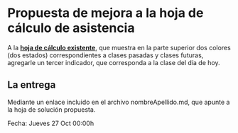 # Propuesta de mejora a la hoja de cálculo de asistencia

A la **[hoja de cálculo existente](https://docs.google.com/spreadsheets/d/19litnyt63ELTel4qMyb4U4_ggJ00z9TmZ6_O82o8_i4/edit?usp=sharing)**, que muestra en la parte superior dos colores (dos estados) correspondientes a clases pasadas y clases futuras, agregarle un tercer indicador, que corresponda a la clase del día de hoy.

## La entrega

Mediante un enlace incluido en el archivo nombreApellido.md, que apunte a la hoja de solución propuesta.

Fecha: Jueves 27 Oct 00:00h
